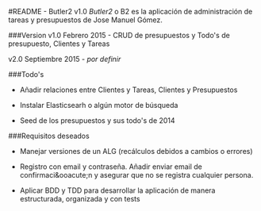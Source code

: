 #README - Butler2 v1.0
*Butler2* o B2 es la aplicación de administración de tareas y presupuestos de Jose Manuel Gómez.

###Version
v1.0 Febrero 2015 - CRUD de presupuestos y Todo's de presupuesto, Clientes y Tareas

v2.0 Septiembre 2015 - *por definir*


###Todo's

* Añadir relaciones entre Clientes y Tareas, Clientes y Presupuestos

* Instalar Elasticsearh o alg&uacute;n motor de b&uacute;squeda

* Seed de los presupuestos y sus todo's de 2014



###Requisitos deseados

* Manejar versiones de un ALG (recálculos debidos a cambios o errores)

* Registro con email y contraseña. Añadir enviar email de confirmaci&ooacute;n y asegurar que no se registra cualquier persona.

* Aplicar BDD y TDD para desarrollar la aplicación de manera estructurada, organizada y con tests
